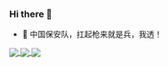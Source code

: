 ### Hi there 👋

- 💬 中国保安队，扛起枪来就是兵，我透！

<a href="https://github.com/r00tSe7en/">
  <img align="center" src="https://github-readme-stats.vercel.app/api?username=r00tSe7en&theme=dark&show_icons=true&hide=contribs,prs&cache_seconds=86400" />
</a>



<a href="https://github.com/r00tSe7en/r00tSe7en.github.io">
  <img align="center" src="https://github-readme-stats.vercel.app/api/pin/?username=r00tSe7en&theme=dark&repo=r00tSe7en.github.io" />
</a>

<a href="https://github.com/r00tSe7en/get_AV">
  <img align="center" src="https://github-readme-stats.vercel.app/api/pin/?username=r00tSe7en&theme=dark&repo=get_AV" />
</a>

<!--
**r00tSe7en/r00tSe7en** is a ✨ _special_ ✨ repository because its `README.md` (this file) appears on your GitHub profile.

Here are some ideas to get you started:

- 🔭 I’m currently working on ...
- 🌱 I’m currently learning ...
- 👯 I’m looking to collaborate on ...
- 🤔 I’m looking for help with ...
- 💬 Ask me about ...
- 📫 How to reach me: ...
- 😄 Pronouns: ...
- ⚡ Fun fact: ...
-->
